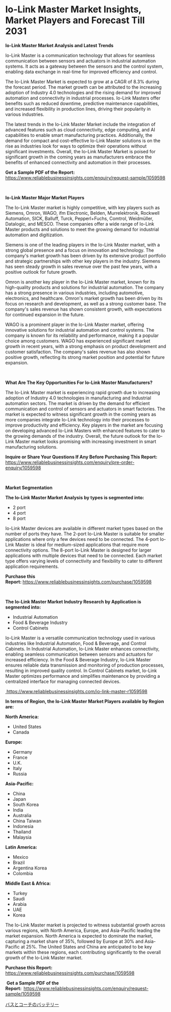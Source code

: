 <p><h1>Io-Link Master Market Insights, Market Players and Forecast Till 2031</h1></p><p><strong>Io-Link Master Market Analysis and Latest Trends</strong></p>
<p><p>Io-Link Master is a communication technology that allows for seamless communication between sensors and actuators in industrial automation systems. It acts as a gateway between the sensors and the control system, enabling data exchange in real-time for improved efficiency and control.</p><p>The Io-Link Master Market is expected to grow at a CAGR of 8.3% during the forecast period. The market growth can be attributed to the increasing adoption of Industry 4.0 technologies and the rising demand for improved automation and connectivity in industrial processes. Io-Link Masters offer benefits such as reduced downtime, predictive maintenance capabilities, and increased flexibility in production lines, driving their popularity in various industries.</p><p>The latest trends in the Io-Link Master Market include the integration of advanced features such as cloud connectivity, edge computing, and AI capabilities to enable smart manufacturing practices. Additionally, the demand for compact and cost-effective Io-Link Master solutions is on the rise as industries look for ways to optimize their operations without significant investments. Overall, the Io-Link Master Market is poised for significant growth in the coming years as manufacturers embrace the benefits of enhanced connectivity and automation in their processes.</p></p>
<p><strong>Get a Sample PDF of the Report:&nbsp;</strong> <a href="https://www.reliablebusinessinsights.com/enquiry/request-sample/1059598">https://www.reliablebusinessinsights.com/enquiry/request-sample/1059598</a></p>
<p>&nbsp;</p>
<p><strong>Io-Link Master Major Market Players</strong></p>
<p><p>The Io-Link Master market is highly competitive, with key players such as Siemens, Omron, WAGO, ifm Electronic, Belden, Murrelektronik, Rockwell Automation, SICK, Balluff, Turck, Pepperl+Fuchs, Comtrol, Weidmüller, Datalogic, and MESCO. These companies offer a wide range of Io-Link Master products and solutions to meet the growing demand for industrial automation and digitization.</p><p>Siemens is one of the leading players in the Io-Link Master market, with a strong global presence and a focus on innovation and technology. The company's market growth has been driven by its extensive product portfolio and strategic partnerships with other key players in the industry. Siemens has seen steady growth in sales revenue over the past few years, with a positive outlook for future growth.</p><p>Omron is another key player in the Io-Link Master market, known for its high-quality products and solutions for industrial automation. The company has a strong presence in various industries, including automotive, electronics, and healthcare. Omron's market growth has been driven by its focus on research and development, as well as a strong customer base. The company's sales revenue has shown consistent growth, with expectations for continued expansion in the future.</p><p>WAGO is a prominent player in the Io-Link Master market, offering innovative solutions for industrial automation and control systems. The company is known for its reliability and performance, making it a popular choice among customers. WAGO has experienced significant market growth in recent years, with a strong emphasis on product development and customer satisfaction. The company's sales revenue has also shown positive growth, reflecting its strong market position and potential for future expansion.</p></p>
<p>&nbsp;</p>
<p><strong>What Are The Key Opportunities For Io-Link Master Manufacturers?</strong></p>
<p><p>The Io-Link Master market is experiencing rapid growth due to increasing adoption of Industry 4.0 technologies in manufacturing and Industrial automation sectors. The market is driven by the demand for efficient communication and control of sensors and actuators in smart factories. The market is expected to witness significant growth in the coming years as more companies integrate Io-Link technology into their processes to improve productivity and efficiency. Key players in the market are focusing on developing advanced Io-Link Masters with enhanced features to cater to the growing demands of the industry. Overall, the future outlook for the Io-Link Master market looks promising with increasing investment in smart manufacturing solutions.</p></p>
<p><strong>Inquire or Share Your Questions If Any Before Purchasing This Report:</strong> <a href="https://www.reliablebusinessinsights.com/enquiry/pre-order-enquiry/1059598">https://www.reliablebusinessinsights.com/enquiry/pre-order-enquiry/1059598</a></p>
<p>&nbsp;</p>
<p><strong>Market Segmentation</strong></p>
<p><strong>The Io-Link Master Market Analysis by types is segmented into:</strong></p>
<p><ul><li>2 port</li><li>4 port</li><li>8 port</li></ul></p>
<p><p>Io-Link Master devices are available in different market types based on the number of ports they have. The 2-port Io-Link Master is suitable for smaller applications where only a few devices need to be connected. The 4-port Io-Link Master is ideal for medium-sized applications that require more connectivity options. The 8-port Io-Link Master is designed for larger applications with multiple devices that need to be connected. Each market type offers varying levels of connectivity and flexibility to cater to different application requirements.</p></p>
<p><strong>Purchase this Report:&nbsp;</strong><a href="https://www.reliablebusinessinsights.com/purchase/1059598">https://www.reliablebusinessinsights.com/purchase/1059598</a></p>
<p>&nbsp;</p>
<p><strong>The Io-Link Master Market Industry Research by Application is segmented into:</strong></p>
<p><ul><li>Industrial Automation</li><li>Food & Beverage Industry</li><li>Control Cabinets</li></ul></p>
<p><p>Io-Link Master is a versatile communication technology used in various industries like Industrial Automation, Food & Beverage, and Control Cabinets. In Industrial Automation, Io-Link Master enhances connectivity, enabling seamless communication between sensors and actuators for increased efficiency. In the Food & Beverage Industry, Io-Link Master ensures reliable data transmission and monitoring of production processes, resulting in improved quality control. In Control Cabinets market, Io-Link Master optimizes performance and simplifies maintenance by providing a centralized interface for managing connected devices.</p></p>
<p><a href="https://www.reliablebusinessinsights.com/io-link-master-r1059598">&nbsp;https://www.reliablebusinessinsights.com/io-link-master-r1059598</a></p>
<p><strong>In terms of Region, the Io-Link Master Market Players available by Region are:</strong></p>
<p>
    <p> <strong> North America: </strong>
        <ul>
            <li>United States</li>
            <li>Canada</li>
        </ul>
        </p> 
    <p> <strong> Europe: </strong>
        <ul>
            <li>Germany</li>
            <li>France</li>
            <li>U.K.</li>
            <li>Italy</li>
            <li>Russia</li>
        </ul>
        </p> 
    <p> <strong> Asia-Pacific: </strong>
        <ul>
            <li>China</li>
            <li>Japan</li>
            <li>South Korea</li>
            <li>India</li>
            <li>Australia</li>
            <li>China Taiwan</li>
            <li>Indonesia</li>
            <li>Thailand</li>
            <li>Malaysia</li>
        </ul>
        </p> 
    <p> <strong> Latin America: </strong>
        <ul>
            <li>Mexico</li>
            <li>Brazil</li>
            <li>Argentina Korea</li>
            <li>Colombia</li>
        </ul>
        </p> 
    <p> <strong> Middle East & Africa: </strong>
        <ul>
            <li>Turkey</li>
            <li>Saudi</li>
            <li>Arabia</li>
            <li>UAE</li>
            <li>Korea</li>
        </ul>
    </p>
    </p>
<p><p>The Io-Link Master market is projected to witness substantial growth across various regions, with North America, Europe, and Asia-Pacific leading the market expansion. North America is expected to dominate the market, capturing a market share of 35%, followed by Europe at 30% and Asia-Pacific at 25%. The United States and China are anticipated to be key markets within these regions, each contributing significantly to the overall growth of the Io-Link Master market.</p></p>
<p><strong>Purchase this Report: </strong><a href="https://www.reliablebusinessinsights.com/purchase/1059598">https://www.reliablebusinessinsights.com/purchase/1059598</a></p>
<p>&nbsp;<strong>Get a Sample PDF of the Report:&nbsp;&nbsp;</strong><a href="https://www.reliablebusinessinsights.com/enquiry/request-sample/1059598">https://www.reliablebusinessinsights.com/enquiry/request-sample/1059598</a></p>
<p><strong></strong></p>
<p><p><a href="https://github.com/mares423/Market-Research-Report-List-1/blob/main/633719491255.md">バスとコーチのバッテリー</a></p></p>